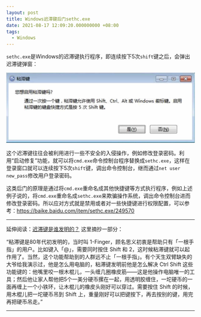 ```yaml
---
layout: post
title: Windows迟滞键后门sethc.exe
date: 2021-08-17 12:09:20.000000000 +08:00
tags: 
  - Windows
---
```


`sethc.exe`是Windows的迟滞键执行程序，即连续按下5次`shift`键之后，会弹出迟滞键弹窗：

![shift5.jpg](/static/image/2021/shift5.jpg)

这个迟滞键往往会被利用进行一些不安全的入侵操作，例如修改登录密码。利用“启动修复”功能，就可以将`cmd.exe`命令控制台程序替换成`sethc.exe`，这样在登录窗口就可以连续按下5次`shift`键，调出命令控制台，继而通过`net user new_pass`修改用户登录密码。

这类后门的原理是通过将`cmd.exe`重命名成其他快捷键等方式执行程序，例如上述例子说的，将`cmd.exe`重命名成`sethc.exe`来欺骗操作系统，调出命令控制台进而修改登录密码。所以应对方式就是禁用或者对一些快捷键进行权限配置，可以参考：<a href="https://baike.baidu.com/item/sethc.exe/249570" target="_blank">https://baike.baidu.com/item/sethc.exe/249570</a>

<hr />

延伸阅读：<a href="https://www.zhihu.com/question/29748629/answer/646431616" target="_blank">迟滞键是谁发明的？</a> 这里摘抄一部分：

“粘滞键是80年代初发明的，当时叫 1-Finger，顾名思义初衷是帮助只有「一根手指」的用户。比如键入「@」，需要同时按住 Shift 和 2，这时候粘滞键就可以起作用了。当然，这个功能帮助到的人群远不止「一根手指」。有个天生双臂缺失的大爷给我演示过，他是怎么用电脑的，粘滞键发明前他是怎么解决 Ctrl Shift 这些功能键的：他嘴里咬一根木棍儿，一头缠几圈橡皮筋——这是他操作电脑唯一的工具；然后他让家人帮他把5个一美分硬币摞在一起，用透明胶缠住，一坨硬币的一面再缠上一个小铁环，让木棍儿的橡皮头刚好可以穿过。需要按住 Shift 的时候，用木棍儿把一坨硬币吊到 Shift 上，重量刚好可以把键按下，再去按别的键，用完再把硬币吊走。”

<hr />
